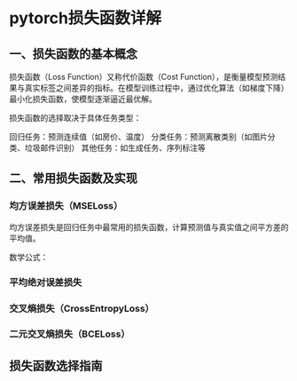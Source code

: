 # pytorch损失函数详解

## 一、损失函数的基本概念

损失函数（Loss Function）又称代价函数（Cost Function），是衡量模型预测结果与真实标签之间差异的指标。在模型训练过程中，通过优化算法（如梯度下降）最小化损失函数，使模型逐渐逼近最优解。

损失函数的选择取决于具体任务类型：

回归任务：预测连续值（如房价、温度）
分类任务：预测离散类别（如图片分类、垃圾邮件识别）
其他任务：如生成任务、序列标注等



## 二、常用损失函数及实现

### 均方误差损失（MSELoss）

均方误差损失是回归任务中最常用的损失函数，计算预测值与真实值之间平方差的平均值。

数学公式：


### 平均绝对误差损失




### 交叉熵损失（CrossEntropyLoss）



### 二元交叉熵损失（BCELoss）




## 损失函数选择指南

